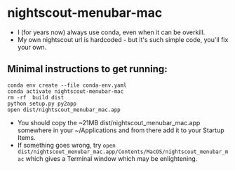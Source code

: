 # nightscout-menubar-mac

* I (for years now) always use conda, even when it can be overkill.
* My own nightscout url is hardcoded - but it's such simple code, you'll 
  fix your own.

## Minimal instructions to get running:

    conda env create --file conda-env.yaml
    conda activate nightscout-menubar-mac
    rm -rf  build dist
    python setup.py py2app
    open dist/nightscout_menubar_mac.app

* You should copy the ~21MB dist/nightscout_menubar_mac.app somewhere in your
  ~/Applications and from there add it to your Startup Items.
* If something goes wrong, try `open dist/nightscout_menubar_mac.app/Contents/MacOS/nightscout_menubar_mac`
  which gives a Terminal window which may be enlightening.

